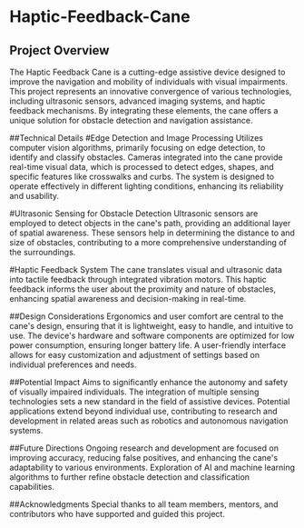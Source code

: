 # Haptic-Feedback-Cane

## Project Overview
The Haptic Feedback Cane is a cutting-edge assistive device designed to improve the navigation and mobility of individuals with visual impairments. This project represents an innovative convergence of various technologies, including ultrasonic sensors, advanced imaging systems, and haptic feedback mechanisms. By integrating these elements, the cane offers a unique solution for obstacle detection and navigation assistance.

##Technical Details
#Edge Detection and Image Processing
Utilizes computer vision algorithms, primarily focusing on edge detection, to identify and classify obstacles.
Cameras integrated into the cane provide real-time visual data, which is processed to detect edges, shapes, and specific features like crosswalks and curbs.
The system is designed to operate effectively in different lighting conditions, enhancing its reliability and usability.

#Ultrasonic Sensing for Obstacle Detection
Ultrasonic sensors are employed to detect objects in the cane's path, providing an additional layer of spatial awareness.
These sensors help in determining the distance to and size of obstacles, contributing to a more comprehensive understanding of the surroundings.

#Haptic Feedback System
The cane translates visual and ultrasonic data into tactile feedback through integrated vibration motors.
This haptic feedback informs the user about the proximity and nature of obstacles, enhancing spatial awareness and decision-making in real-time.

##Design Considerations
Ergonomics and user comfort are central to the cane's design, ensuring that it is lightweight, easy to handle, and intuitive to use.
The device's hardware and software components are optimized for low power consumption, ensuring longer battery life.
A user-friendly interface allows for easy customization and adjustment of settings based on individual preferences and needs.

##Potential Impact
Aims to significantly enhance the autonomy and safety of visually impaired individuals.
The integration of multiple sensing technologies sets a new standard in the field of assistive devices.
Potential applications extend beyond individual use, contributing to research and development in related areas such as robotics and autonomous navigation systems.

##Future Directions
Ongoing research and development are focused on improving accuracy, reducing false positives, and enhancing the cane's adaptability to various environments.
Exploration of AI and machine learning algorithms to further refine obstacle detection and classification capabilities.

##Acknowledgments
Special thanks to all team members, mentors, and contributors who have supported and guided this project.

